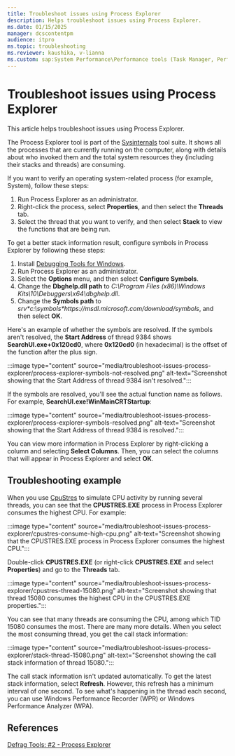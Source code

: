 ```yaml
---
title: Troubleshoot issues using Process Explorer
description: Helps troubleshoot issues using Process Explorer.
ms.date: 01/15/2025
manager: dcscontentpm
audience: itpro
ms.topic: troubleshooting
ms.reviewer: kaushika, v-lianna
ms.custom: sap:System Performance\Performance tools (Task Manager, Perfmon, WSRM, and WPA), csstroubleshoot
---
```

# Troubleshoot issues using Process Explorer

This article helps troubleshoot issues using Process Explorer.

The Process Explorer tool is part of the [Sysinternals](/sysinternals) tool suite. It shows all the processes that are currently running on the computer, along with details about who invoked them and the total system resources they (including their stacks and threads) are consuming.

If you want to verify an operating system-related process (for example, System), follow these steps:

1. Run Process Explorer as an administrator.
2. Right-click the process, select **Properties**, and then select the **Threads** tab.
3. Select the thread that you want to verify, and then select **Stack** to view the functions that are being run.

To get a better stack information result, configure symbols in Process Explorer by following these steps:

1. Install [Debugging Tools for Windows](/windows-hardware/drivers/debugger/debugger-download-tools).
2. Run Process Explorer as an administrator.
3. Select the **Options** menu, and then select **Configure Symbols**.
4. Change the **Dbghelp.dll path** to _C:\\Program Files (x86)\\Windows Kits\\10\\Debuggers\\x64\\dbghelp.dll_.
5. Change the **Symbols path** to _srv*c:\\symbols\*https:\//msdl.microsoft.com/download/symbols_, and then select **OK**.

Here's an example of whether the symbols are resolved. If the symbols aren't resolved, the **Start Address** of thread 9384 shows **SearchUI.exe+0x120cd0**, where **0x120cd0** (in hexadecimal) is the offset of the function after the plus sign.

:::image type="content" source="media/troubleshoot-issues-process-explorer/process-explorer-symbols-not-resolved.png" alt-text="Screenshot showing that the Start Address of thread 9384 isn't resolved.":::

If the symbols are resolved, you'll see the actual function name as follows. For example, **SearchUI.exe!WinMainCRTStartup**:

:::image type="content" source="media/troubleshoot-issues-process-explorer/process-explorer-symbols-resolved.png" alt-text="Screenshot showing that the Start Address of thread 9384 is resolved.":::

You can view more information in Process Explorer by right-clicking a column and selecting **Select Columns**. Then, you can select the columns that will appear in Process Explorer and select **OK**.

## Troubleshooting example

When you use [CpuStres](/sysinternals/downloads/cpustres) to simulate CPU activity by running several threads, you can see that the **CPUSTRES.EXE** process in Process Explorer consumes the highest CPU. For example:

:::image type="content" source="media/troubleshoot-issues-process-explorer/cpustres-consume-high-cpu.png" alt-text="Screenshot showing that the CPUSTRES.EXE process in Process Explorer consumes the highest CPU.":::

Double-click **CPUSTRES.EXE** (or right-click **CPUSTRES.EXE** and select **Properties**) and go to the **Threads** tab.

:::image type="content" source="media/troubleshoot-issues-process-explorer/cpustres-thread-15080.png" alt-text="Screenshot showing that thread 15080 consumes the highest CPU in the CPUSTRES.EXE properties.":::

You can see that many threads are consuming the CPU, among which TID 15080 consumes the most. There are many more details. When you select the most consuming thread, you get the call stack information:

:::image type="content" source="media/troubleshoot-issues-process-explorer/stack-thread-15080.png" alt-text="Screenshot showing the call stack information of thread 15080.":::

The call stack information isn't updated automatically. To get the latest stack information, select **Refresh**. However, this refresh has a minimum interval of one second. To see what's happening in the thread each second, you can use Windows Performance Recorder (WPR) or Windows Performance Analyzer (WPA).

## References

[Defrag Tools: #2 - Process Explorer](/shows/defrag-tools/2-process-explorer)
